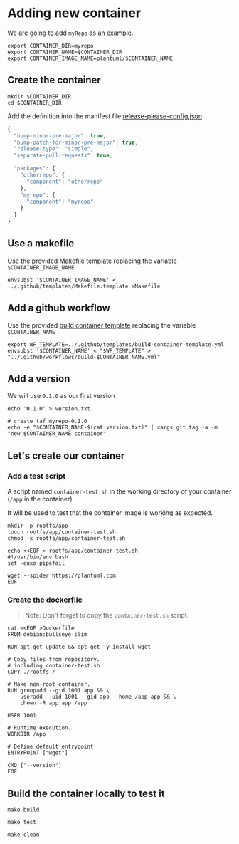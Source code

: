 # Adding new container

We are going to add `myRepo` as an example.

```shell
export CONTAINER_DIR=myrepo
export CONTAINER_NAME=$CONTAINER_DIR
export CONTAINER_IMAGE_NAME=plantuml/$CONTAINER_NAME
```

## Create the container

```shell
mkdir $CONTAINER_DIR
cd $CONTAINER_DIR
```

Add the definition into the manifest file [release-please-config.json](./release-please-config.json)
```js
{
  "bump-minor-pre-major": true,
  "bump-patch-for-minor-pre-major": true,
  "release-type": "simple",
  "separate-pull-requests": true,

  "packages": {
    "otherrepo": {
      "component": "otherrepo"
    },
    "myrepo": {
      "component": "myrepo"
    }
  }
}
```

## Use a makefile

Use the provided [Makefile template](.github/templates/Makefile.template) replacing the variable `$CONTAINER_IMAGE_NAME` 

```shell
envsubst '$CONTAINER_IMAGE_NAME' < ../.github/templates/Makefile.template >Makefile
```

## Add a github workflow

Use the provided [build container template](.github/templates/build-container-template.yml) replacing the variable `$CONTAINER_NAME` 

```shell
export WF_TEMPLATE=../.github/templates/build-container-template.yml
envsubst '$CONTAINER_NAME' < "$WF_TEMPLATE" > "../.github/workflows/build-$CONTAINER_NAME.yml"
```

## Add a version

We will use `0.1.0` as our first version

```shell
echo '0.1.0' > version.txt

# create taf myrepo-0.1.0
echo -e "$CONTAINER_NAME-$(cat version.txt)" | xargs git tag -a -m "new $CONTAINER_NAME container"
```

## Let's create our container

### Add a test script

A script named `container-test.sh` in the working directory of your container (`/app` in the container).

It will be used to test that the container image is working as expected.

```shell
mkdir -p rootfs/app
touch rootfs/app/container-test.sh
chmod +x rootfs/app/container-test.sh

echo <<EOF > rootfs/app/container-test.sh
#!/usr/bin/env bash
set -euxo pipefail

wget --spider https://plantuml.com
EOF
```

### Create the dockerfile

> Note: Don't forget to copy the `container-test.sh` script.

```shell
cat <<EOF >Dockerfile
FROM debian:bullseye-slim

RUN apt-get update && apt-get -y install wget

# Copy files from repository. 
# including container-test.sh
COPY ./rootfs /

# Make non-root container.
RUN groupadd --gid 1001 app && \
    useradd --uid 1001 --gid app --home /app app && \
    chown -R app:app /app

USER 1001

# Runtime execution.
WORKDIR /app

# Define default entrypoint
ENTRYPOINT ["wget"]

CMD ["--version"]
EOF
```

## Build the container locally to test it

```shell
make build
```

```shell
make test
```

```shell
make clean
```
